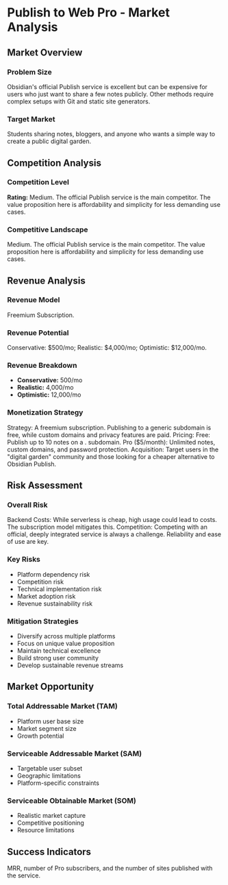 # Publish to Web Pro - Market Analysis

## Market Overview

### Problem Size
Obsidian's official Publish service is excellent but can be expensive for users who just want to share a few notes publicly. Other methods require complex setups with Git and static site generators.

### Target Market
Students sharing notes, bloggers, and anyone who wants a simple way to create a public digital garden.

## Competition Analysis

### Competition Level
**Rating:** Medium. The official Publish service is the main competitor. The value proposition here is affordability and simplicity for less demanding use cases.

### Competitive Landscape
Medium. The official Publish service is the main competitor. The value proposition here is affordability and simplicity for less demanding use cases.

## Revenue Analysis

### Revenue Model
Freemium Subscription.

### Revenue Potential
Conservative: $500/mo; Realistic: $4,000/mo; Optimistic: $12,000/mo.

### Revenue Breakdown
- **Conservative:** 500/mo
- **Realistic:** 4,000/mo
- **Optimistic:** 12,000/mo

### Monetization Strategy
Strategy: A freemium subscription. Publishing to a generic subdomain is free, while custom domains and privacy features are paid. Pricing: Free: Publish up to 10 notes on a . subdomain. Pro ($5/month): Unlimited notes, custom domains, and password protection. Acquisition: Target users in the "digital garden" community and those looking for a cheaper alternative to Obsidian Publish.

## Risk Assessment

### Overall Risk
Backend Costs: While serverless is cheap, high usage could lead to costs. The subscription model mitigates this. Competition: Competing with an official, deeply integrated service is always a challenge. Reliability and ease of use are key.

### Key Risks
- Platform dependency risk
- Competition risk
- Technical implementation risk
- Market adoption risk
- Revenue sustainability risk

### Mitigation Strategies
- Diversify across multiple platforms
- Focus on unique value proposition
- Maintain technical excellence
- Build strong user community
- Develop sustainable revenue streams

## Market Opportunity

### Total Addressable Market (TAM)
- Platform user base size
- Market segment size
- Growth potential

### Serviceable Addressable Market (SAM)
- Targetable user subset
- Geographic limitations
- Platform-specific constraints

### Serviceable Obtainable Market (SOM)
- Realistic market capture
- Competitive positioning
- Resource limitations

## Success Indicators
MRR, number of Pro subscribers, and the number of sites published with the service.
